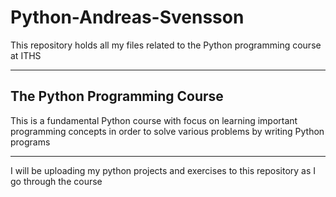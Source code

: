 # Python-Andreas-Svensson

This repository holds all my files related to the Python programming course at ITHS

---

## The Python Programming Course

This is a fundamental Python course with focus on learning important programming concepts in order to solve various problems by writing Python programs

---

I will be uploading my python projects and exercises to this repository as I go through the course
